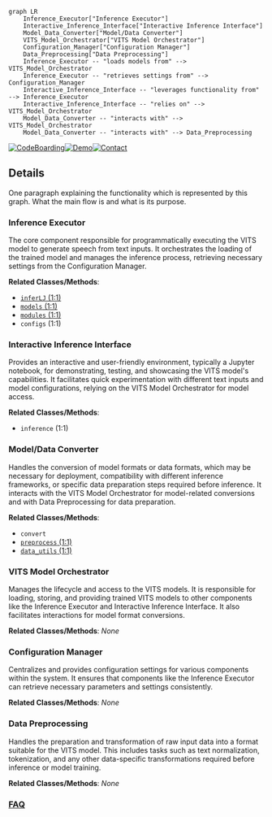 ```mermaid
graph LR
    Inference_Executor["Inference Executor"]
    Interactive_Inference_Interface["Interactive Inference Interface"]
    Model_Data_Converter["Model/Data Converter"]
    VITS_Model_Orchestrator["VITS Model Orchestrator"]
    Configuration_Manager["Configuration Manager"]
    Data_Preprocessing["Data Preprocessing"]
    Inference_Executor -- "loads models from" --> VITS_Model_Orchestrator
    Inference_Executor -- "retrieves settings from" --> Configuration_Manager
    Interactive_Inference_Interface -- "leverages functionality from" --> Inference_Executor
    Interactive_Inference_Interface -- "relies on" --> VITS_Model_Orchestrator
    Model_Data_Converter -- "interacts with" --> VITS_Model_Orchestrator
    Model_Data_Converter -- "interacts with" --> Data_Preprocessing
```

[![CodeBoarding](https://img.shields.io/badge/Generated%20by-CodeBoarding-9cf?style=flat-square)](https://github.com/CodeBoarding/GeneratedOnBoardings)[![Demo](https://img.shields.io/badge/Try%20our-Demo-blue?style=flat-square)](https://www.codeboarding.org/demo)[![Contact](https://img.shields.io/badge/Contact%20us%20-%20contact@codeboarding.org-lightgrey?style=flat-square)](mailto:contact@codeboarding.org)

## Details

One paragraph explaining the functionality which is represented by this graph. What the main flow is and what is its purpose.

### Inference Executor
The core component responsible for programmatically executing the VITS model to generate speech from text inputs. It orchestrates the loading of the trained model and manages the inference process, retrieving necessary settings from the Configuration Manager.


**Related Classes/Methods**:

- <a href="https://github.com/YashSonkar-PhD-CSE/vits/blob/main/inferLJ.py#L1-L1" target="_blank" rel="noopener noreferrer">`inferLJ` (1:1)</a>
- <a href="https://github.com/YashSonkar-PhD-CSE/vits/blob/main/models.py#L1-L1" target="_blank" rel="noopener noreferrer">`models` (1:1)</a>
- <a href="https://github.com/YashSonkar-PhD-CSE/vits/blob/main/modules.py#L1-L1" target="_blank" rel="noopener noreferrer">`modules` (1:1)</a>
- `configs` (1:1)


### Interactive Inference Interface
Provides an interactive and user-friendly environment, typically a Jupyter notebook, for demonstrating, testing, and showcasing the VITS model's capabilities. It facilitates quick experimentation with different text inputs and model configurations, relying on the VITS Model Orchestrator for model access.


**Related Classes/Methods**:

- `inference` (1:1)


### Model/Data Converter
Handles the conversion of model formats or data formats, which may be necessary for deployment, compatibility with different inference frameworks, or specific data preparation steps required before inference. It interacts with the VITS Model Orchestrator for model-related conversions and with Data Preprocessing for data preparation.


**Related Classes/Methods**:

- `convert`
- <a href="https://github.com/YashSonkar-PhD-CSE/vits/blob/main/preprocess.py#L1-L1" target="_blank" rel="noopener noreferrer">`preprocess` (1:1)</a>
- <a href="https://github.com/YashSonkar-PhD-CSE/vits/blob/main/data_utils.py#L1-L1" target="_blank" rel="noopener noreferrer">`data_utils` (1:1)</a>


### VITS Model Orchestrator
Manages the lifecycle and access to the VITS models. It is responsible for loading, storing, and providing trained VITS models to other components like the Inference Executor and Interactive Inference Interface. It also facilitates interactions for model format conversions.


**Related Classes/Methods**: _None_

### Configuration Manager
Centralizes and provides configuration settings for various components within the system. It ensures that components like the Inference Executor can retrieve necessary parameters and settings consistently.


**Related Classes/Methods**: _None_

### Data Preprocessing
Handles the preparation and transformation of raw input data into a format suitable for the VITS model. This includes tasks such as text normalization, tokenization, and any other data-specific transformations required before inference or model training.


**Related Classes/Methods**: _None_



### [FAQ](https://github.com/CodeBoarding/GeneratedOnBoardings/tree/main?tab=readme-ov-file#faq)
